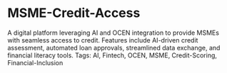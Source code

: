# MSME-Credit-Access
A digital platform leveraging AI and OCEN integration to provide MSMEs with seamless access to credit. Features include AI-driven credit assessment, automated loan approvals, streamlined data exchange, and financial literacy tools.  Tags: AI, Fintech, OCEN, MSME, Credit-Scoring, Financial-Inclusion
